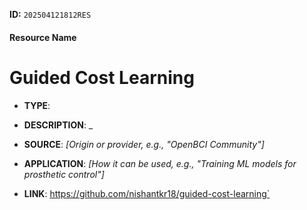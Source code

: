 
**ID:** `202504121812RES`
#### **Resource Name**
# Guided Cost Learning

- **TYPE**: 
    
- **DESCRIPTION**: _
    
- **SOURCE**: _[Origin or provider, e.g., "OpenBCI Community"]_
    
- **APPLICATION**: _[How it can be used, e.g., "Training ML models for prosthetic control"]_
    
- **LINK**: https://github.com/nishantkr18/guided-cost-learning`